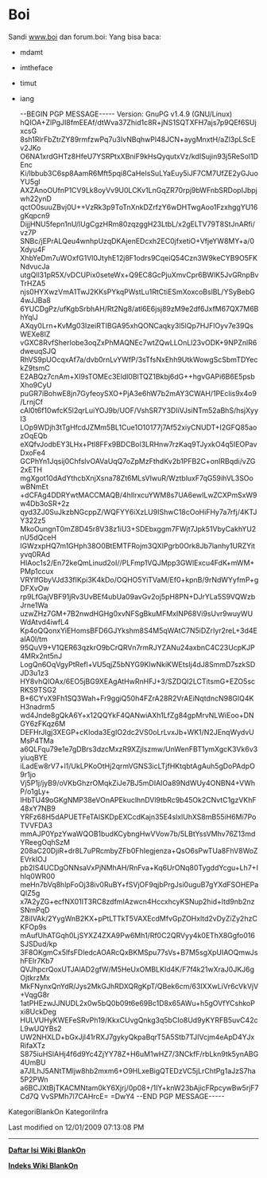 # Boi

Sandi www.boi dan forum.boi: Yang bisa baca:

  * mdamt
  * imtheface
  * timut
  * iang

      --BEGIN PGP MESSAGE-----
      Version: GnuPG v1.4.9 (GNU/Linux)
      hQIOA+ZlPgJI8fmEEAf/dtWva37Zhid1c8R+jNS1SQTXFH7ajs7p9QEf6SUjxcsG
      8sh1RlrFbZtrZY89rmfzwPq7u3IvNBqhwPl48JCN+aygMnxtH/aZl3pLScEv2JKo
      O6NA1xrdGHTz8HfeU7YSRPtxXBniF9kHsQyqutxVz/kdISujin93j5ReSol1DEnc
      Ki/lbbub3C6sp8AamR6Mft5pqi8CaHeIsSuLYaEuy5iJF7CM7UfZE2yGJuoYU5gl
      AXZAnoOUfnP1CV9Lk8oyVv9U0LCKv1LnGqZR70rpj9bWFnbSRDopIJbpjwh22ynD
      qctO0suuZBvj0U++VzRk3p9ToTnXnkDZrfzY6wDHTwgAoo1FzxhggYU16gKqpcn9
      DijjHNU5fepn1nU/lUgCgzHRm80zqzggH23LtbL/x2gELTV79T8StJnARfi/vz7P
      SNBc/jEPrALQeu4wnhpUzqDKAjenEDcxh2EC0jfxetiO+VfjeYW8MY+a/0Xdyu4F
      XhbYeDm7uWOxfG1Vl0JtyhE12j8F1odrs9CqeiQ54Czn3W9keCYB9O5FKNdvucJa
      utgQll31pR5X/vDCUPix0seteWx+Q9EC8GcPjuXmvCpr6BWlK5JvGRnpBvTrHZA5
      njs0HYXwzVmA1TwJ2KKsPYkqPWstLu1RtCtiESmXoxcoBslBL/YSyBebG4wJJBa8
      6YUCDgPz/ufKgbSrbhAH/Rt2Ng8/atl6E6jsj89zM9e2df6JxfM67QX7M6BhYqlJ
      AXqy0Lrn+KvMg03IzeiRTIBGA95xhQONCaqky3l5lQp7HJFlOyv7e39QsWEXe8IZ
      vGXC8RvfSherIobe3oqZxPhMAQNEc7wtZQwLLOnLl23vODK+9NPZnlR6dweuqSJQ
      RhVS9pUOcqxAf7a/dvb0rnLvYWfP/3sTfsNxEhh9UtkWowgScSbmTDYeckZ9tsmC
      E2ABQz7cnAm+XI9sTOMEc3Eldl0BlTQZ1Bkbj6dG++hgvGAPi6B6E5psbXho9CyU
      puGR7iBohwE8jn7GyfeoySXO+PjA3e6hW7b2mAY3CWAH/1PEclis9x4o9/LrnjCf
      cAl0t6f10wfcK5l2qrLuiYOJ9b/UOF/VshSR7Y3DIiVJsiNTm52aBhS/hsjXyyI3
      LOp9WDjh3tTgHfcdJZMm5BL1Cue1O10177j7Af52xiyCNUDT+I2GFQ85aozOqEQb
      eXQfvJodbEY3LHx+Ptl8FFx9BDCBol3LRHnw7rzKaq9TJyxkO4q5IEOPavDxoFe4
      GCPhYn1Jqsij0ChfslvOAVaUqQ7oZpMzFthdKv2b1PFB2C+onIRBqdi/vZG2xETH
      mgXgot10dAdYthcbXnjXsna78Zt6MLsVIwuR/WztbluxF7qG59ihVL3SOowBNmEt
      +dCFAg4DDRYwtMACCMAQB/4hllrxcuYWM8s7UA6ewILwZCXPmSxW9w4Db3oSR+2z
      qyd3ZJ0SuJkzbNGcppZ/WQFYY6iXzLU9IShwC18cOoHiFHy7a7rfj/4KTJY322z5
      MkoOungnT0mZ8D45r8V38z1iU3+SDEbxggm7FWjt7Jpk51VbyCakhYU2nU5dQceH
      lGWzxpHQ7m1GHph38O0BtEMTFRojm3QXIPgrb0Ork8Jb7lanhy1URZYityvq0RAd
      HIAoc1s2/En72keQmLinud2oI//PLFmp1VQJMpp3GWlExcu4FdK+mWM+PMp1ccux
      VRYIfGbyVJd33fIKpi3K4kDo/OQHO5YiTVaM/Ef0+kpnB/9rNdWYyfmP+gDFXvOw
      rp9LfGajVBF91jRv3UvBEf4ubUa09avGv2oj5pH8PN+DJrYLa5S9VQWzbJrne1Wa
      uzwZHz7GM+7B2nwdHGHg0xvNFSgBkuMFMxINP68Vi9sUvr9wuyWUWdAtvd4iwfL4
      Kp4oQQonxYiEHomsBFD6GJYkshm8S4M5qWAtC7N5iDZrIyr2reL+3d4EalA0l/tm
      95QuV9+V1QER63qzkrO9bCrQRVn7rmRJYZANu24axbnC4C23UcpKJP4MRx2nt5nJ
      LogQn6OqVgyPtRefl+VU5qjZ5bNYG9KlwNkiKWEtsIj4dJ8SmmD7szkSDJD3u1z3
      HY8vhQIOAx/6EO5jBG9XEAgAtHwRnHFJ+3/SZDQI2LCTitsmG+EZO5scRKS9TSG2
      B+6CYvX9Fh1SQ3Wah+Fr9ggiQ50h4FZrA28R2VrAEiNqtdncN98GlQ4KH3nadrm5
      wd4Jnde8gQkA6Y+x12QQYkF4QANwiAXh1LfZg84gpMrvNLWiEoo+DNGY6zFKqz6M
      DEFHrJIgj3XEGP+cKIoda3EgIO2dc2VS0oLrLvxJb+WK1/N2JEnqWydvUMsP4TMa
      a6QLFqu79e1e7gDBrs3dzcMxzR9XZjlszmw/UnWenFBT1ymXgcK3Vk6v3yiuqBYE
      iLadEw8rV7+l1/UkLPKoOtHj2qrmVGNS3icLTjfHKtqbtAgAuh5gDoPAdpO9r1jo
      Vj5P1j/jyB9/oVKbGhzrOMqkZiJe7BJ5mDIAIOa89NdWUy4ONBN4+VWhP/o1gLy+
      IHbTU49oGKgNMP38eVOnAPEkuclhnDVl9tbRc9b45Ok2CNvtC1gzVKhF48xY7NB9
      YRFz68H5dAPUETFeTAISKDpEXCcdKajn35E4slxlUhXS8mB55iH6Mi7PoTVVFDA3
      mmAJP0YpzYwaWQOB1budKCybngHwVVow7b/5LBtYssVMhv76Z13mdYReegOqhSzM
      208aC20DjiR+dr8L7uPRcmbyZFb0FhIegjenza+QsO6sPwTUa8FhV8WoZEVrkIOJ
      pb2IS4UCDgONNsaVxPjNMhAH/RnFva+Kq6UrONq80TygddYcgu+Lh7+IhIq0WR00
      meHn7bVq8hlpFoOj38iv0RuBY+fSVjOF9qjbPrgJsi0uguB7gYXdFSOHEPaQlZ5g
      x7A2yZG+ecfNX01IT3RC8zdfmIAzwcn4HccxhcyKSNup2hid+ltd9nb2nzSNmPqD
      Z8iIVAk/2YygWnB2KX+pPtLTTkT5VAXEcdMfvGpZOHxltd2vDyZiZy2hzCKFOp9s
      mAufUhATGqh0LjSYXZ4ZXA9Pw6Mh1/Rf0C2QRVyy4k0EThX8Ggfo016SJSDud/kp
      3F8OKgmCx5lfsFDledcAOARcQxBKMSpu77sVs+B7M5sgXpUIAOQmwJshFElr7Kb7
      QVJhpcrQoxUTJAlAD2gfW/M5HeUxOMBLKId4K/F7f4k21wXraJ0JKJ6gOjtkrzMx
      MkFNynxQnYdR/Jys2MkGJhRDXQRgKpT/QBek6cm/63IXXwLiVr6cVkVjV+VqgG8r
      1atPHEzwJJNUDL2x0w5bQ0b09t6e69Bc1D8x65AWu+h5gOVfYCshkoPxi8UckDeg
      HULVUHyKWEFeSRvPh19/KkxCUvgQnkg3q5bCIo8Ud9yKYRFB5uvC42cL9wUQYBs2
      UW2NHXLD+bGxJjI41rRXJ7gykyQkpaBqrT5A5Stb7TJIVcjm4eApD4YJxRifaXTz
      S875iuHSlAHj4f6d9Yc4ZjYY78Z+H6uM1wHZ7/3NCkfF/rbLkn9tk5ynABG4UmBU
      a7JlLhJ5ANtTMljw8hb2mxm6+O9HLxeBigQTEDzVC5jLrChtPg1aJzS7ha5P2PWn
      a6BCJXtBjTKACMNtam0kY6Xjrj/0p08+/1IY+knW23bAjicFRpcywBw5rjF7Cd7Q
      VvSPMh7l7CAHrcE=
      =DwY4
      --END PGP MESSAGE-----

KategoriBlankOn KategoriInfra

Last modified on 12/01/2009 07:13:08 PM
 
---
[**Daftar Isi Wiki BlankOn**](/DaftarIsi/README.html)
 
[**Indeks Wiki BlankOn**](/Indeks.html)
